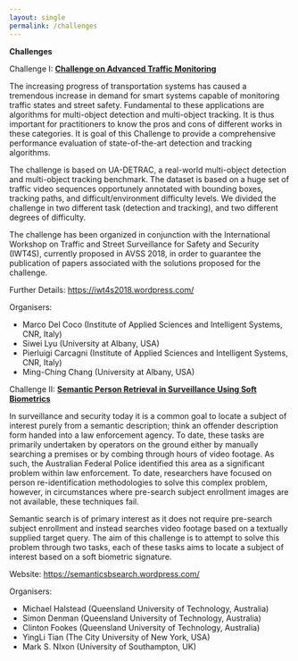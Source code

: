 ```yaml
---
layout: single
permalink: /challenges
---
```

**Challenges**

Challenge I: **<a href="https://iwt4s2018.wordpress.com/">Challenge on Advanced Traffic Monitoring</a>**

The increasing progress of transportation systems has caused a tremendous increase in demand for smart systems capable of monitoring traffic states and street safety. Fundamental to these applications are algorithms for multi-object detection and multi-object tracking. It is thus important for practitioners to know the pros and cons of different works in these categories. It is goal of this Challenge to provide a comprehensive performance evaluation of state-of-the-art detection and tracking algorithms.

The challenge is based on UA-DETRAC, a real-world multi-object detection and multi-object tracking benchmark. The dataset is based on a huge set of traffic video sequences opportunely annotated with bounding boxes, tracking paths, and difficult/environment difficulty levels. We divided the challenge in two different task (detection and tracking), and two different degrees of difficulty.

The challenge has been organized in conjunction with the International Workshop on Traffic and Street Surveillance for Safety and Security (IWT4S), currently proposed in AVSS 2018, in order to guarantee the publication of papers associated with the solutions proposed for the challenge.

Further Details: <a href="https://iwt4s2018.wordpress.com/">https://iwt4s2018.wordpress.com/</a>

Organisers:<br/>
- Marco Del Coco (Institute of Applied Sciences and Intelligent Systems, CNR, Italy)
- Siwei Lyu (University at Albany, USA)
- Pierluigi Carcagni (Institute of Applied Sciences and Intelligent Systems, CNR, Italy)
- Ming-Ching Chang (University at Albany, USA)

Challenge II: **<a href="https://semanticsbsearch.wordpress.com/">Semantic Person Retrieval in Surveillance Using Soft Biometrics</a>**

In surveillance and security today it is a common goal to locate a subject of interest purely from a semantic description; think an offender description form handed into a law enforcement agency. To date, these tasks are primarily undertaken by operators on the ground either by manually searching a premises or by combing through hours of video footage. As such, the Australian Federal Police identified this area as a significant problem within law enforcement. To date, researchers have focused on person re-identification methodologies to solve this complex problem, however, in circumstances where pre-search subject enrollment images are not available, these techniques fail.

Semantic search is of primary interest as it does not require pre-search subject enrollment and instead searches video footage based on a textually supplied target query. The aim of this challenge is to attempt to solve this problem through two tasks, each of these tasks aims to locate a subject of interest based on a soft biometric signature.

Website: <a href="https://semanticsbsearch.wordpress.com/">https://semanticsbsearch.wordpress.com/</a>

Organisers:
- Michael Halstead (Queensland University of Technology, Australia)
- Simon Denman (Queensland University of Technology, Australia)
- Clinton Fookes (Queensland University of Technology, Australia)
- YingLi Tian (The City University of New York, USA)
- Mark S. NIxon (University of Southampton, UK)